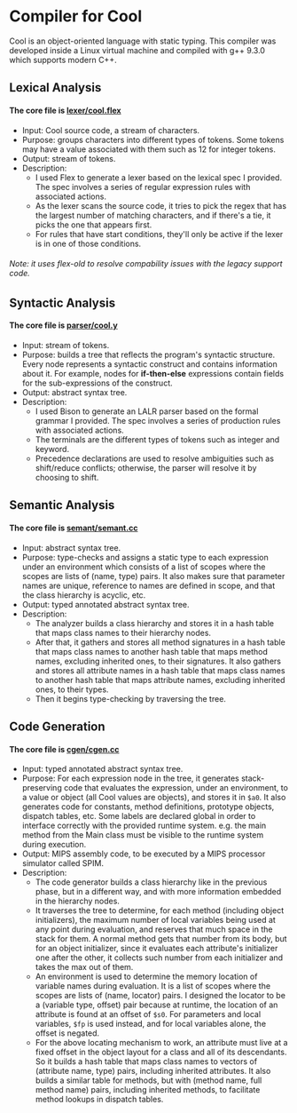# Compiler for Cool
Cool is an object-oriented language with static typing. This compiler was developed inside a Linux virtual machine and compiled with g++ 9.3.0 which supports modern C++.

## Lexical Analysis
#### The core file is [lexer/cool.flex](lexer/cool.flex)
- Input: Cool source code, a stream of characters.
- Purpose: groups characters into different types of tokens. Some tokens may have a value associated with them such as 12 for integer tokens.
- Output: stream of tokens.
- Description:
  - I used Flex to generate a lexer based on the lexical spec I provided. The spec involves a series of regular expression rules with associated actions.
  - As the lexer scans the source code, it tries to pick the regex that has the largest number of matching characters, and if there's a tie, it picks the one that appears first.
  - For rules that have start conditions, they'll only be active if the lexer is in one of those conditions.

###### Note: it uses flex-old to resolve compability issues with the legacy support code.

## Syntactic Analysis
#### The core file is [parser/cool.y](parser/cool.y)
- Input: stream of tokens.
- Purpose: builds a tree that reflects the program's syntactic structure. Every node represents a syntactic construct and contains information about it. For example, nodes for **if-then-else** expressions contain fields for the sub-expressions of the construct.
- Output: abstract syntax tree.
- Description:
  - I used Bison to generate an LALR parser based on the formal grammar I provided. The spec involves a series of production rules with associated actions.
  - The terminals are the different types of tokens such as integer and keyword.
  - Precedence declarations are used to resolve ambiguities such as shift/reduce conflicts; otherwise, the parser will resolve it by choosing to shift.

## Semantic Analysis
#### The core file is [semant/semant.cc](semant/semant.cc)
- Input: abstract syntax tree.
- Purpose: type-checks and assigns a static type to each expression under an environment which consists of a list of scopes where the scopes are lists of (name, type) pairs. It also makes sure that parameter names are unique, reference to names are defined in scope, and that the class hierarchy is acyclic, etc.
- Output: typed annotated abstract syntax tree.
- Description:
  - The analyzer builds a class hierarchy and stores it in a hash table that maps class names to their hierarchy nodes.
  - After that, it gathers and stores all method signatures in a hash table that maps class names to another hash table that maps method names, excluding inherited ones, to their signatures. It also gathers and stores all attribute names in a hash table that maps class names to another hash table that maps attribute names, excluding inherited ones, to their types.
  - Then it begins type-checking by traversing the tree.

## Code Generation
#### The core file is [cgen/cgen.cc](cgen/cgen.cc)
- Input: typed annotated abstract syntax tree.
- Purpose: For each expression node in the tree, it generates stack-preserving code that evaluates the expression, under an environment, to a value or object (all Cool values are objects), and stores it in `$a0`. It also generates code for constants, method definitions, prototype objects, dispatch tables, etc. Some labels are declared global in order to interface correctly with the provided runtime system. e.g. the main method from the Main class must be visible to the runtime system during execution.
- Output: MIPS assembly code, to be executed by a MIPS processor simulator called SPIM.
- Description:
  - The code generator builds a class hierarchy like in the previous phase, but in a different way, and with more information embedded in the hierarchy nodes.
  - It traverses the tree to determine, for each method (including object initializers), the maximum number of local variables being used at any point during evaluation, and reserves that much space in the stack for them. A normal method gets that number from its body, but for an object initializer, since it evaluates each attribute's initializer one after the other, it collects such number from each initializer and takes the max out of them.
  - An environment is used to determine the memory location of variable names during evaluation. It is a list of scopes where the scopes are lists of (name, locator) pairs. I designed the locator to be a (variable type, offset) pair because at runtime, the location of an attribute is found at an offset of `$s0`. For parameters and local variables, `$fp` is used instead, and for local variables alone, the offset is negated.
  - For the above locating mechanism to work, an attribute must live at a fixed offset in the object layout for a class and all of its descendants. So it builds a hash table that maps class names to vectors of (attribute name, type) pairs, including inherited attributes. It also builds a similar table for methods, but with (method name, full method name) pairs, including inherited methods, to facilitate method lookups in dispatch tables.
